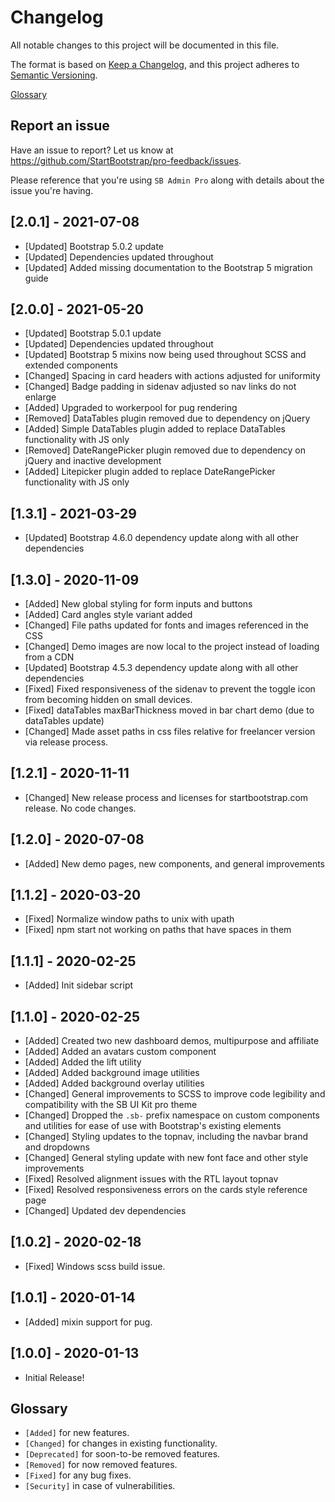 # Changelog

All notable changes to this project will be documented in this file.

The format is based on [Keep a Changelog](https://keepachangelog.com/en/1.0.0/),
and this project adheres to [Semantic Versioning](https://semver.org/spec/v2.0.0.html).

[Glossary](#glossary)

## Report an issue

Have an issue to report? Let us know at <https://github.com/StartBootstrap/pro-feedback/issues>.

Please reference that you're using `SB Admin Pro`
along with details about the issue you're having.

## [2.0.1] - 2021-07-08

- [Updated] Bootstrap 5.0.2 update
- [Updated] Dependencies updated throughout
- [Updated] Added missing documentation to the Bootstrap 5 migration guide

## [2.0.0] - 2021-05-20

- [Updated] Bootstrap 5.0.1 update
- [Updated] Dependencies updated throughout
- [Updated] Bootstrap 5 mixins now being used throughout SCSS and extended components
- [Changed] Spacing in card headers with actions adjusted for uniformity
- [Changed] Badge padding in sidenav adjusted so nav links do not enlarge
- [Added] Upgraded to workerpool for pug rendering
- [Removed] DataTables plugin removed due to dependency on jQuery
- [Added] Simple DataTables plugin added to replace DataTables functionality with JS only
- [Removed] DateRangePicker plugin removed due to dependency on jQuery and inactive development
- [Added] Litepicker plugin added to replace DateRangePicker functionality with JS only

## [1.3.1] - 2021-03-29

- [Updated] Bootstrap 4.6.0 dependency update along with all other dependencies

## [1.3.0] - 2020-11-09

- [Added] New global styling for form inputs and buttons
- [Added] Card angles style variant added
- [Changed] File paths updated for fonts and images referenced in the CSS
- [Changed] Demo images are now local to the project instead of loading from a CDN
- [Updated] Bootstrap 4.5.3 dependency update along with all other dependencies
- [Fixed] Fixed responsiveness of the sidenav to prevent the toggle icon from becoming hidden
on small devices.
- [Fixed] dataTables maxBarThickness moved in bar chart demo (due to dataTables update)
- [Changed] Made asset paths in css files relative for freelancer version via release process.

## [1.2.1] - 2020-11-11

- [Changed] New release process and licenses for startbootstrap.com release. No code changes.

## [1.2.0] - 2020-07-08

- [Added] New demo pages, new components, and general improvements

## [1.1.2] - 2020-03-20

- [Fixed] Normalize window paths to unix with upath
- [Fixed] npm start not working on paths that have spaces in them

## [1.1.1] - 2020-02-25

- [Added] Init sidebar script

## [1.1.0] - 2020-02-25

- [Added] Created two new dashboard demos, multipurpose and affiliate
- [Added] Added an avatars custom component
- [Added] Added the lift utility
- [Added] Added background image utilities
- [Added] Added background overlay utilities
- [Changed] General improvements to SCSS to improve code legibility and compatibility with the SB
UI Kit pro theme
- [Changed] Dropped the `.sb-` prefix namespace on custom components and utilities for ease of use
with Bootstrap's existing elements
- [Changed] Styling updates to the topnav, including the navbar brand and dropdowns
- [Changed] General styling update with new font face and other style improvements
- [Fixed] Resolved alignment issues with the RTL layout topnav
- [Fixed] Resolved responsiveness errors on the cards style reference page
- [Changed] Updated dev dependencies

## [1.0.2] - 2020-02-18

- [Fixed] Windows scss build issue.

## [1.0.1] - 2020-01-14

- [Added] mixin support for pug.

## [1.0.0] - 2020-01-13

- Initial Release!

## Glossary

- `[Added]` for new features.
- `[Changed]` for changes in existing functionality.
- `[Deprecated]` for soon-to-be removed features.
- `[Removed]` for now removed features.
- `[Fixed]` for any bug fixes.
- `[Security]` in case of vulnerabilities.
